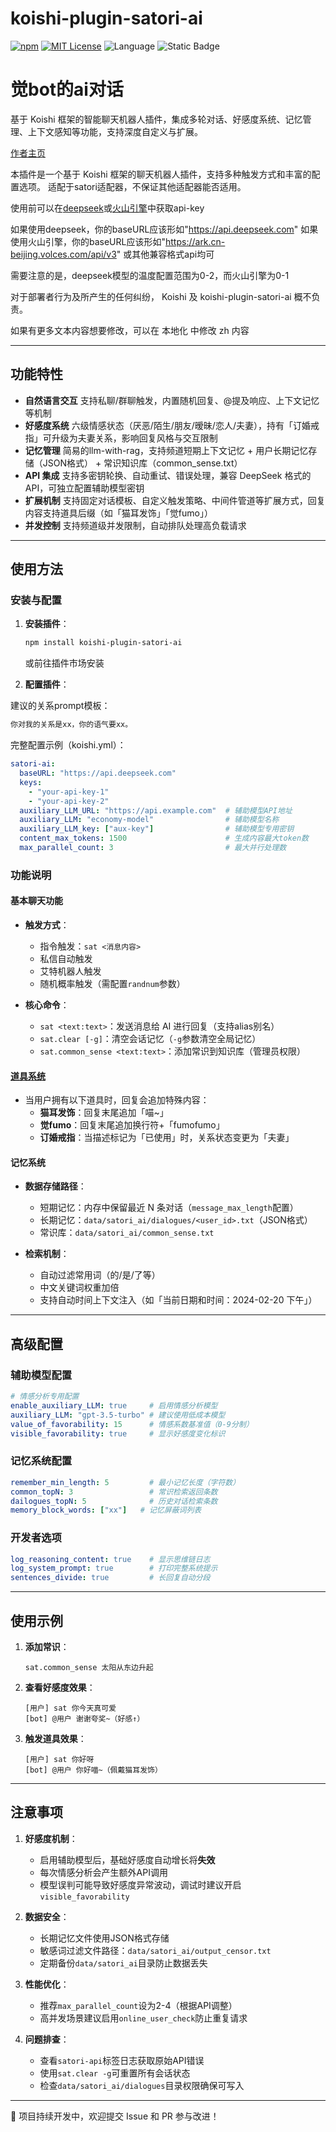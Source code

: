 # koishi-plugin-satori-ai

[![npm](https://img.shields.io/npm/v/koishi-plugin-satori-ai?style=flat-square)](https://www.npmjs.com/package/koishi-plugin-satori-ai) [![MIT License](https://img.shields.io/badge/license-MIT-blue.svg?style=flat)](http://choosealicense.com/licenses/mit/) ![Language](https://img.shields.io/badge/language-TypeScript-brightgreen) ![Static Badge](https://img.shields.io/badge/QQ交流群-2167028216-green)

# 觉bot的ai对话

基于 Koishi 框架的智能聊天机器人插件，集成多轮对话、好感度系统、记忆管理、上下文感知等功能，支持深度自定义与扩展。

[作者主页](https://gfjdh.cn)

本插件是一个基于 Koishi 框架的聊天机器人插件，支持多种触发方式和丰富的配置选项。
适配于satori适配器，不保证其他适配器能否适用。

使用前可以在[deepseek](https://platform.deepseek.com)或[火山引擎](https://www.volcengine.com/)中获取api-key

如果使用deepseek，你的baseURL应该形如"https://api.deepseek.com"
如果使用火山引擎，你的baseURL应该形如"https://ark.cn-beijing.volces.com/api/v3"
或其他兼容格式api均可

需要注意的是，deepseek模型的温度配置范围为0-2，而火山引擎为0-1

对于部署者行为及所产生的任何纠纷， Koishi 及 koishi-plugin-satori-ai 概不负责。

如果有更多文本内容想要修改，可以在 本地化 中修改 zh 内容

---

## 功能特性

- **自然语言交互**
  支持私聊/群聊触发，内置随机回复、@提及响应、上下文记忆等机制
- **好感度系统**
  六级情感状态（厌恶/陌生/朋友/暧昧/恋人/夫妻），持有「订婚戒指」可升级为夫妻关系，影响回复风格与交互限制
- **记忆管理**
  简易的llm-with-rag，支持频道短期上下文记忆 + 用户长期记忆存储（JSON格式） + 常识知识库（common_sense.txt）
- **API 集成**
  支持多密钥轮换、自动重试、错误处理，兼容 DeepSeek 格式的 API，可独立配置辅助模型密钥
- **扩展机制**
  支持固定对话模板、自定义触发策略、中间件管道等扩展方式，回复内容支持道具后缀（如「猫耳发饰」「觉fumo」）
- **并发控制**
  支持频道级并发限制，自动排队处理高负载请求

---

## 使用方法

### 安装与配置

1. **安装插件**：
   ```bash
   npm install koishi-plugin-satori-ai
   ```
   或前往插件市场安装

2. **配置插件**：

建议的关系prompt模板：
```bash
你对我的关系是xx，你的语气要xx。
```

完整配置示例（koishi.yml）：
```yaml
satori-ai:
  baseURL: "https://api.deepseek.com"
  keys:
    - "your-api-key-1"
    - "your-api-key-2"
  auxiliary_LLM_URL: "https://api.example.com"  # 辅助模型API地址
  auxiliary_LLM: "economy-model"                # 辅助模型名称
  auxiliary_LLM_key: ["aux-key"]                # 辅助模型专用密钥
  content_max_tokens: 1500                      # 生成内容最大token数
  max_parallel_count: 3                         # 最大并行处理数
```

### 功能说明

#### 基本聊天功能
- **触发方式**：
  - 指令触发：`sat <消息内容>`
  - 私信自动触发
  - 艾特机器人触发
  - 随机概率触发（需配置`randnum`参数）

- **核心命令**：
  - `sat <text:text>`：发送消息给 AI 进行回复（支持alias别名）
  - `sat.clear [-g]`：清空会话记忆（`-g`参数清空全局记忆）
  - `sat.common_sense <text:text>`：添加常识到知识库（管理员权限）

#### [道具系统](https://github.com/gfjdh/koishi-plugin-p-shop)
- 当用户拥有以下道具时，回复会追加特殊内容：
  - **猫耳发饰**：回复末尾追加「喵~」
  - **觉fumo**：回复末尾追加换行符+「fumofumo」
  - **订婚戒指**：当描述标记为「已使用」时，关系状态变更为「夫妻」

#### 记忆系统
- **数据存储路径**：
  - 短期记忆：内存中保留最近 N 条对话（`message_max_length`配置）
  - 长期记忆：`data/satori_ai/dialogues/<user_id>.txt`（JSON格式）
  - 常识库：`data/satori_ai/common_sense.txt`

- **检索机制**：
  - 自动过滤常用词（的/是/了等）
  - 中文关键词权重加倍
  - 支持自动时间上下文注入（如「当前日期和时间：2024-02-20 下午」）

---

## 高级配置

### 辅助模型配置
```yaml
# 情感分析专用配置
enable_auxiliary_LLM: true     # 启用情感分析模型
auxiliary_LLM: "gpt-3.5-turbo" # 建议使用低成本模型
value_of_favorability: 15      # 情感系数基准值（0-9分制）
visible_favorability: true     # 显示好感度变化标识
```

### 记忆系统配置
```yaml
remember_min_length: 5         # 最小记忆长度（字符数）
common_topN: 3                 # 常识检索返回条数
dailogues_topN: 5              # 历史对话检索条数
memory_block_words: ["xx"]   # 记忆屏蔽词列表
```

### 开发者选项
```yaml
log_reasoning_content: true    # 显示思维链日志
log_system_prompt: true        # 打印完整系统提示
sentences_divide: true         # 长回复自动分段
```

---

## 使用示例

1. **添加常识**：
   ```
   sat.common_sense 太阳从东边升起
   ```

2. **查看好感度效果**：
   ```
   [用户] sat 你今天真可爱
   [bot] @用户 谢谢夸奖~（好感↑）
   ```

3. **触发道具效果**：
   ```
   [用户] sat 你好呀
   [bot] @用户 你好喵~（佩戴猫耳发饰）
   ```

---

## 注意事项

1. **好感度机制**：
   - 启用辅助模型后，基础好感度自动增长将**失效**
   - 每次情感分析会产生额外API调用
   - 模型误判可能导致好感度异常波动，调试时建议开启`visible_favorability`

2. **数据安全**：
   - 长期记忆文件使用JSON格式存储
   - 敏感词过滤文件路径：`data/satori_ai/output_censor.txt`
   - 定期备份`data/satori_ai`目录防止数据丢失

3. **性能优化**：
   - 推荐`max_parallel_count`设为2-4（根据API调整）
   - 高并发场景建议启用`online_user_check`防止重复请求

4. **问题排查**：
   - 查看`satori-api`标签日志获取原始API错误
   - 使用`sat.clear -g`可重置所有会话状态
   - 检查`data/satori_ai/dialogues`目录权限确保可写入

---

🔄 项目持续开发中，欢迎提交 Issue 和 PR 参与改进！
